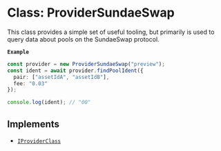 # Class: ProviderSundaeSwap

This class provides a simple set of useful tooling, but primarily is used to
query data about pools on the SundaeSwap protocol.

**`Example`**

```ts
const provider = new ProviderSundaeSwap("preview");
const ident = await provider.findPoolIdent({
  pair: ["assetIdA", "assetIdB"],
  fee: "0.03"
});

console.log(ident); // "00"
```

## Implements

- [`IProviderClass`](../interfaces/IProviderClass.md)
